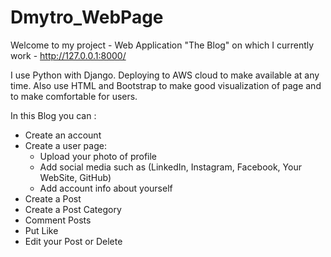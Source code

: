 # Dmytro_WebPage
Welcome to my project - Web Application "The Blog" on which I currently work -  http://127.0.0.1:8000/



I use Python with Django. Deploying to AWS cloud to make available at any time. Also use HTML and Bootstrap to make good visualization of page and to make comfortable for users.




In this Blog you can :
- Create an account
- Create a user page:
  - Upload your photo of profile 
  - Add social media such as (LinkedIn, Instagram, Facebook, Your WebSite, GitHub)
  - Add account info about yourself
- Create a Post
- Create a Post Category
- Comment Posts
- Put Like
- Edit your Post or Delete
